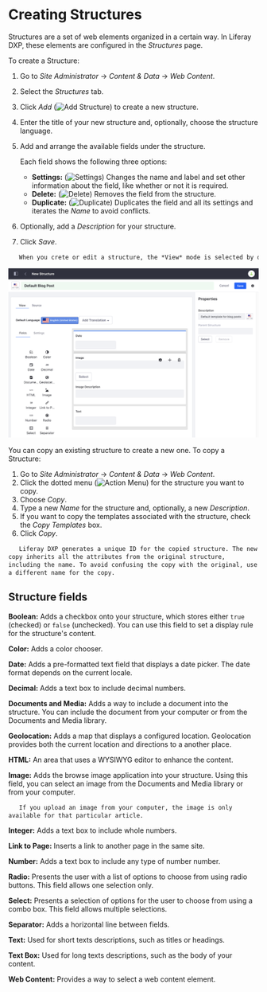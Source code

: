 # Creating Structures

Structures are a set of web elements organized in a certain way. In Liferay DXP, these elements are configured in the *Structures* page. 

To create a Structure:

1. Go to *Site Administrator* &rarr; *Content & Data* &rarr; *Web Content*.
2. Select the *Structures* tab.
3. Click *Add* (![Add Structure](../images/icon-add.png)) to create a new structure.
4. Enter the title of your new structure and, optionally, choose the structure language.
5. Add and arrange the available fields under the structure.

    Each field shows the following three options:
    * **Settings:** (![Settings](../../../../../../images/icon-wrench.png)) Changes the
name and label and set other information about the field, like whether or not
it is required.
    * **Delete:** (![Delete](../../../../../../images/icon-trash.png)) Removes the field 
from the structure.
    * **Duplicate:** (![Duplicate](../../../../../../images/icon-wysiwyg-add.png)) Duplicates the 
field and all its settings and iterates the *Name* to avoid conflicts.

6. Optionally, add a *Description* for your structure.
7. Click *Save*.

```markdown
   When you crete or edit a structure, the *View* mode is selected by default. You can also manually customize a structure's XML by clicking in the *Source* tab.
```

![Creating a new Structure](./creating-structures/images/01.png)

You can copy an existing structure to create a new one. To copy a Structure:

1. Go to *Site Administrator* &rarr; *Content & Data* &rarr; *Web Content*.
2. Click the dotted menu (![Action Menu](../../../../../../images/icon-actions.png)) for the structure you want to copy.
3. Choose *Copy*.
4. Type a new *Name* for the structure and, optionally, a new *Description*.
5. If you want to copy the templates associated with the structure, check the *Copy Templates* box. 
5. Click *Copy*.

```note::
   Liferay DXP generates a unique ID for the copied structure. The new copy inherits all the attributes from the original structure, including the name. To avoid confusing the copy with the original, use a different name for the copy.
```

## Structure fields

**Boolean:** Adds a checkbox onto your structure, which stores either `true` (checked) or `false` (unchecked). You can use this field to set a display rule for the structure's content.

**Color:** Adds a color chooser.

**Date:** Adds a pre-formatted text field that displays a date picker. The date format depends on the current locale.

**Decimal:** Adds a text box to include decimal numbers.

 **Documents and Media:** Adds a way to include a document into the structure. You can include the document from your computer or from the Documents and Media library.

**Geolocation:** Adds a map that displays a configured location. Geolocation provides both the current location and directions to a another place.

**HTML:** An area that uses a WYSIWYG editor to enhance the content.

**Image:** Adds the browse image application into your structure. Using this field, you can select an image from the Documents and Media library or from your computer.

```note::
   If you upload an image from your computer, the image is only available for that particular article.
```

**Integer:** Adds a text box to include whole numbers.

**Link to Page:** Inserts a link to another page in the same site.

**Number:** Adds a text box to include any type of number number.

**Radio:** Presents the user with a list of options to choose from using radio buttons. This field allows one selection only.

**Select:** Presents a selection of options for the user to choose from using a combo box. This field allows multiple selections.

**Separator:** Adds a horizontal line between fields.

**Text:** Used for short texts descriptions, such as titles or headings.

**Text Box:** Used for long texts descriptions, such as the body of your content.

**Web Content:** Provides a way to select a web content element.